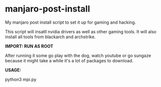 # manjaro-post-install
My manjaro post install script to set it up for gaming and hacking.

This script will insatll nvidia drivers as well as other gaming tools. It will also install all tools from blackarch and archstrike.

**IMPORT: RUN AS ROOT**

After running it some go play with the dog, watch youtube or go sungaze because it might take a while it's a lot of packages to download.

**USAGE:**

python3 mpi.py
